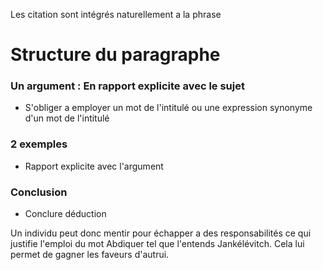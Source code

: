 Les citation sont intégrés naturellement a la phrase

# Structure du paragraphe
### Un argument : En rapport explicite avec le sujet
- S'obliger a employer un mot de l'intitulé ou une expression synonyme d'un mot de l'intitulé
### 2 exemples
- Rapport explicite avec l'argument
### Conclusion
- Conclure déduction



Un individu peut donc mentir pour échapper a des responsabilités ce qui justifie l'emploi du mot Abdiquer tel que l'entends Jankélévitch. Cela lui permet de gagner les faveurs d'autrui. 


